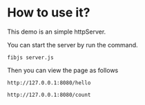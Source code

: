 # How to use it?
This demo is an simple httpServer.

You can start the server by run the command.

```
fibjs server.js
```

Then you can view the page as follows

```
http://127.0.0.1:8080/hello

http://127.0.0.1:8080/count
```